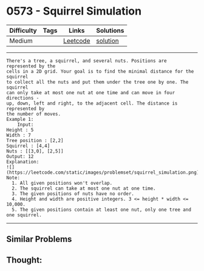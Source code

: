# 0573 - Squirrel Simulation

Difficulty  | Tags | Links | Solutions
----------- | ---- | ----- | -----
Medium |  | [Leetcode](https://leetcode.com/problems/squirrel-simulation) | [solution](https://leetcode.com/problems/squirrel-simulation/solution/)


-----------

```
There's a tree, a squirrel, and several nuts. Positions are represented by the
cells in a 2D grid. Your goal is to find the minimal distance for the squirrel
to collect all the nuts and put them under the tree one by one. The squirrel
can only take at most one nut at one time and can move in four directions -
up, down, left and right, to the adjacent cell. The distance is represented by
the number of moves.
Example 1:
    Input: 
Height : 5
Width : 7
Tree position : [2,2]
Squirrel : [4,4]
Nuts : [[3,0], [2,5]]
Output: 12
Explanation:
![](https://leetcode.com/static/images/problemset/squirrel_simulation.png)
Note:
  1. All given positions won't overlap.
  2. The squirrel can take at most one nut at one time.
  3. The given positions of nuts have no order.
  4. Height and width are positive integers. 3 <= height * width <= 10,000.
  5. The given positions contain at least one nut, only one tree and one squirrel.
```

-----------


## Similar Problems




## Thought:
